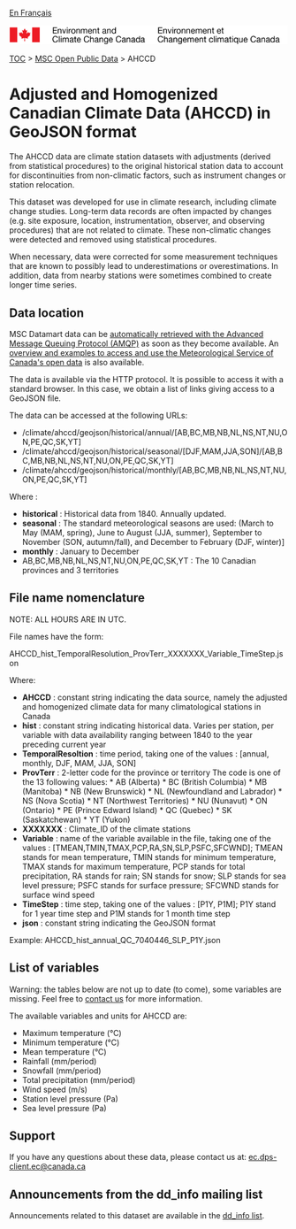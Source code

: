[En Français](readme_ahccd-datamart_fr.md)

![ECCC logo](../../img_eccc-logo.png)

[TOC](../../readme_en.md) > [MSC Open Public Data](../readme_en.md) > AHCCD

# Adjusted and Homogenized Canadian Climate Data (AHCCD) in GeoJSON format

The AHCCD data are climate station datasets with adjustments (derived from statistical procedures) to the original historical station data to account for discontinuities from non-climatic factors, such as instrument changes or station relocation. 

This dataset was developed for use in climate research, including climate change studies. Long-term data records are often impacted by changes (e.g. site exposure, location, instrumentation, observer, and observing procedures) that are not related to climate. These non-climatic changes were detected and removed using statistical procedures. 

When necessary, data were corrected for some measurement techniques that are known to possibly lead to underestimations or overestimations. In addition, data from nearby stations were sometimes combined to create longer time series.

## Data location

MSC Datamart data can be [automatically retrieved with the Advanced Message Queuing Protocol (AMQP)](.../../msc-datamart/amqp_en.md) as soon as they become available. An [overview and examples to access and use the Meteorological Service of Canada's open data](.../../usage/readme_en.md) is also available.

The data is available via the HTTP protocol. It is possible to access it with a standard browser. In this case, we obtain a list of links giving access to a GeoJSON file.

The data can be accessed at the following URLs:

* /climate/ahccd/geojson/historical/annual/[AB,BC,MB,NB,NL,NS,NT,NU,ON,PE,QC,SK,YT]
* /climate/ahccd/geojson/historical/seasonal/[DJF,MAM,JJA,SON]/[AB,BC,MB,NB,NL,NS,NT,NU,ON,PE,QC,SK,YT]
* /climate/ahccd/geojson/historical/monthly/[AB,BC,MB,NB,NL,NS,NT,NU,ON,PE,QC,SK,YT]

Where :

* __historical__ : Historical data from 1840. Annually updated.
* __seasonal__ : The standard meteorological seasons are used: (March to May (MAM, spring), June to August (JJA, summer),  September to November (SON, autumn/fall), and December to February (DJF, winter)]
* __monthly__ : January to December
*  AB,BC,MB,NB,NL,NS,NT,NU,ON,PE,QC,SK,YT : The 10 Canadian provinces and 3 territories 

## File name nomenclature 

NOTE: ALL HOURS ARE IN UTC.

File names have the form:

AHCCD_hist_TemporalResolution_ProvTerr_XXXXXXX_Variable_TimeStep.json

Where:

* __AHCCD__ : constant string indicating the data source, namely the adjusted and homogenized climate data for many climatological stations in Canada
* __hist__ : constant string indicating historical data. Varies per station, per variable with data availability ranging between 1840 to the year preceding current year
* __TemporalResoltion__ : time period, taking one of the values : [annual, monthly, DJF, MAM, JJA, SON]
* __ProvTerr__ : 2-letter code for the province or territory 
          The code is one of the 13 following values:
            * AB (Alberta)
            * BC (British Columbia)
            * MB (Manitoba)
            * NB (New Brunswick)
            * NL (Newfoundland and Labrador)
            * NS (Nova Scotia)
            * NT (Northwest Territories)
            * NU (Nunavut)
            * ON (Ontario)
            * PE (Prince Edward Island)
            * QC (Quebec)
            * SK (Saskatchewan)
            * YT (Yukon)
* __XXXXXXX__ : Climate_ID of the climate stations
* __Variable__ : name of the variable available in the file, taking one of the values : [TMEAN,TMIN,TMAX,PCP,RA,SN,SLP,PSFC,SFCWND]; TMEAN stands for mean temperature, TMIN stands for minimum temperature, TMAX stands for maximum temperature, PCP stands for total precipitation, RA stands for rain; SN stands for snow; SLP stands for sea level pressure; PSFC stands for surface pressure; SFCWND stands for surface wind speed
* __TimeStep__ : time step, taking one of the values : [P1Y, P1M]; P1Y stand for 1 year time step and P1M stands for 1 month time step
* __json__ : constant string indicating the GeoJSON format

Example:  AHCCD_hist_annual_QC_7040446_SLP_P1Y.json

## List of variables

Warning: the tables below are not up to date (to come), some variables are missing. Feel free to [contact us](mailto:ec.dps-client.ec@canada.ca) for more information.

The available variables and units for AHCCD are:

* Maximum temperature (°C)
* Minimum temperature (°C)
* Mean temperature (°C)
* Rainfall (mm/period)
* Snowfall (mm/period)
* Total precipitation (mm/period)
* Wind speed (m/s)
* Station level  pressure (Pa) 
* Sea level pressure (Pa)

## Support

If you have any questions about these data, please contact us at: ec.dps-client.ec@canada.ca

## Announcements from the dd_info mailing list 

Announcements related to this dataset are available in the [dd_info list](https://lists.ec.gc.ca/cgi-bin/mailman/listinfo/dd_info).


